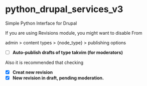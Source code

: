 python_drupal_services_v3
=========================

Simple Python Interface for Drupal

If you are using Revisions module, you might want to disable From

  admin > content types >  {node_type} > publishing options
  

- [ ] **Auto-publish drafts of type takvim (for moderators)**

Also it is recommended that checking

- [x] **Creat new revision**
- [x] **New revision in draft, pending moderation.**
